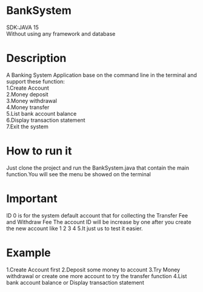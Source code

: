 # BankSystem
SDK:JAVA 15\
Without using any framework and database
# Description
A Banking System Application base on the command line in the terminal and support these function:\
1.Create Account\
2.Money deposit\
3.Money withdrawal\
4.Money transfer\
5.List bank account balance\
6.Display transaction statement\
7.Exit the system
# How to run it 
Just clone the project and run the BankSystem.java that contain the main function.You will see the menu be showed on the terminal

# Important
ID 0 is for the system default account that for collecting the Transfer Fee and Withdraw Fee
The account ID will be increase by one after you create the new account like 1 2 3 4 5.It just us to test it easier.
# Example
1.Create Account first
2.Deposit some money to account 
3.Try Money withdrawal or create one more account to try the transfer function
4.List bank account balance or Display transaction statement  



